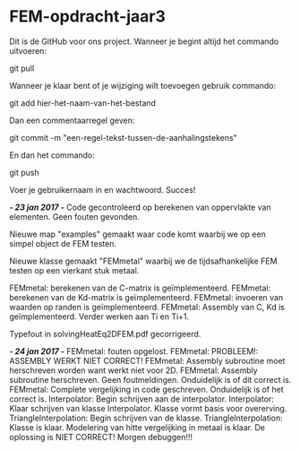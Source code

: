 # FEM-opdracht-jaar3

Dit is de GitHub voor ons project. Wanneer je begint altijd het commando uitvoeren:

git pull

Wanneer je klaar bent of je wijziging wilt toevoegen gebruik commando:

git add hier-het-naam-van-het-bestand

Dan een commentaarregel geven:

git commit -m "een-regel-tekst-tussen-de-aanhalingstekens"

En dan het commando:

git push

Voer je gebruikernaam in en wachtwoord. Succes!

***********************- 23 jan 2017 -***********************
Code gecontroleerd op berekenen van oppervlakte van elementen.
Geen fouten gevonden.

Nieuwe map "examples" gemaakt waar code komt waarbij we op een simpel object de FEM testen. 

Nieuwe klasse gemaakt "FEMmetal" waarbij we de tijdsafhankelijke FEM testen op een vierkant stuk metaal.

FEMmetal: berekenen van de C-matrix is geïmplementeerd.
FEMmetal: berekenen van de Kd-matrix is geïmplementeerd.
FEMmetal: invoeren van waarden op randen is geïmplementeerd.
FEMmetal: Assembly van C, Kd is geïmplementeerd. Verder werken aan Ti en Ti+1.

Typefout in solvingHeatEq2DFEM.pdf gecorrigeerd.

***********************- 24 jan 2017 -***********************
FEMmetal: fouten opgelost. 
FEMmetal: PROBLEEM!: ASSEMBLY WERKT NIET CORRECT!
FEMmetal: Assembly subroutine moet herschreven worden want werkt niet voor 2D.
FEMmetal: Assembly subroutine herschreven. Geen foutmeldingen. Onduidelijk is of dit correct is.
FEMmetal: Complete vergelijking in code geschreven. Onduidelijk is of het correct is.
Interpolator: Begin schrijven aan de interpolator. 
Interpolator: Klaar schrijven van klasse Interpolator. Klasse vormt basis voor overerving.
TriangleInterpolation: Begin schrijven van de klasse. 
TriangleInterpolation: Klasse is klaar. 
Modelering van hitte vergelijking in metaal is klaar. De oplossing is NIET CORRECT! Morgen debuggen!!!


